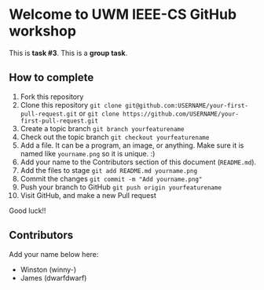 Welcome to UWM IEEE-CS GitHub workshop
======================================

This is **task #3**. This is a **group task**.

How to complete
---------------

1. Fork this repository
2. Clone this repository `git clone git@github.com:USERNAME/your-first-pull-request.git` or `git clone https://github.com/USERNAME/your-first-pull-request.git`
3. Create a topic branch `git branch yourfeaturename`
4. Check out the topic branch `git checkout yourfeaturename`
5. Add a file. It can be a program, an image, or anything. Make sure it is named like `yourname.png` so it is unique. :)
6. Add your name to the Contributors section of this document (`README.md`).
7. Add the files to stage `git add README.md yourname.png`
8. Commit the changes `git commit -m "Add yourname.png"`
9. Push your branch to GitHub `git push origin yourfeaturename`
10. Visit GitHub, and make a new Pull request

Good luck!!

Contributors
-----------------

Add your name below here:

- Winston (winny-)
- James (dwarfdwarf)

